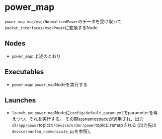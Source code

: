 # power_map

`power_map_msg/msg/NormalizedPower`のデータを受け取って`packet_interfaces/msg/Power`に変換するNode

## Nodes

- `power_map`: 上述のとおり

## Executables

- `power-map`: `power_map`Nodeを実行する

## Launches

- `launch.py`:
  `power_map`Nodeに`config/default_param.yml`でparameterを与えつつ、それを実行する。
  その際`app`namespaceが適用され、出力の`/app/power`topicは`/device/order/power`topicにremapされる
  (出力先は`device/nucleo_communicate_py`を参照)。
